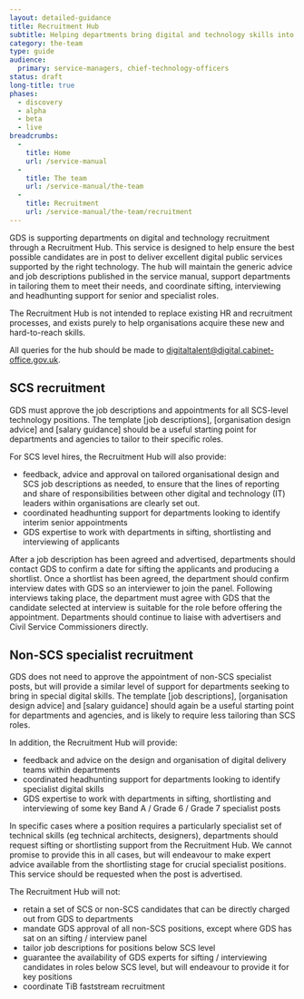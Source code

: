```yaml
---
layout: detailed-guidance
title: Recruitment Hub
subtitle: Helping departments bring digital and technology skills into government
category: the-team
type: guide
audience:
  primary: service-managers, chief-technology-officers
status: draft
long-title: true
phases:
  - discovery
  - alpha
  - beta
  - live
breadcrumbs:
  -
    title: Home
    url: /service-manual
  -
    title: The team
    url: /service-manual/the-team
  -
    title: Recruitment
    url: /service-manual/the-team/recruitment
---
```


GDS is supporting departments on digital and technology recruitment through a Recruitment Hub. This service is designed to help ensure the best possible candidates are in post to deliver excellent digital public services supported by the right technology. The hub will maintain the generic advice and job descriptions published in the service manual, support departments in tailoring them to meet their needs, and coordinate sifting, interviewing and headhunting support for senior and specialist roles.

The Recruitment Hub is not intended to replace existing HR and recruitment processes, and exists purely to help organisations acquire these new and hard-to-reach skills.

All queries for the hub should be made to [digitaltalent@digital.cabinet-office.gov.uk](mailto:digitaltalent@digital.cabinet-office.gov.uk).

## SCS recruitment

GDS must approve the job descriptions and appointments for all SCS-level technology positions. The template [job descriptions], [organisation design advice] and [salary guidance] should be a useful starting point for departments and agencies to tailor to their specific roles.

For SCS level hires, the Recruitment Hub will also provide:

* feedback, advice and approval on tailored organisational design and SCS job descriptions as needed, to ensure that the lines of reporting and share of responsibilities between other digital and technology (IT) leaders within organisations are clearly set out.
* coordinated headhunting support for departments looking to identify interim senior appointments
* GDS expertise to work with departments in sifting, shortlisting and interviewing of applicants

After a job description has been agreed and advertised, departments should contact GDS to confirm a date for sifting the applicants and producing a shortlist. Once a shortlist has been agreed, the department should confirm interview dates with GDS so an interviewer to join the panel. Following interviews taking place, the department must agree with GDS that the candidate selected at interview is suitable for the role before offering the appointment. Departments should continue to liaise with advertisers and Civil Service Commissioners directly.

## Non-SCS specialist recruitment

GDS does not need to approve the appointment of non-SCS specialist posts, but will provide a similar level of support for departments seeking to bring in special digital skills. The template [job descriptions], [organisation design advice] and [salary guidance] should again be a useful starting point for departments and agencies, and is likely to require less tailoring than SCS roles.

In addition, the Recruitment Hub will provide:

* feedback and advice on the design and organisation of digital delivery teams within departments
* coordinated headhunting support for departments looking to identify specialist digital skills
* GDS expertise to work with departments in sifting, shortlisting and interviewing of some key Band A / Grade 6 / Grade 7 specialist posts

In specific cases where a position requires a particularly specialist set of technical skills (eg technical architects, designers), departments should request sifting or shortlisting support from the Recruitment Hub. We cannot promise to provide this in all cases, but will endeavour to make expert advice available from the shortlisting stage for crucial specialist positions. This service should be requested when the post is advertised.

The Recruitment Hub will not:

* retain a set of SCS or non-SCS candidates that can be directly charged out from GDS to departments
* mandate GDS approval of all non-SCS positions, except where GDS has sat on an sifting / interview panel
* tailor job descriptions for positions below SCS level
* guarantee the availability of GDS experts for sifting / interviewing candidates in roles below SCS level, but will endeavour to provide it for key positions
* coordinate TiB faststream recruitment

